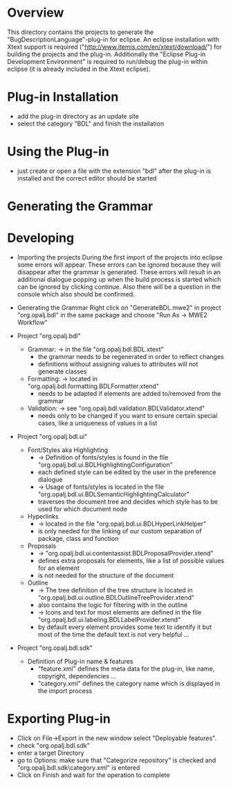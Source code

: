 # Overview
This directory contains the projects to generate the "BugDescriptionLanguage"-plug-in for eclipse.
An eclipse installation with Xtext support is required ("http://www.itemis.com/en/xtext/download/") for building the projects and the plug-in.
Additionally the "Eclipse Plug-in Development Environment" is required to run/debug the plug-in within eclipse (it is already included in the Xtext eclipse).


# Plug-in Installation
- add the plug-in directory as an update site
- select the category "BDL" and finish the installation

# Using the Plug-in
- just create or open a file with the extension "bdl" after the plug-in is installed and the correct editor should be started

# Generating the Grammar


# Developing
- Importing the projects
	During the first import of the projects into eclipse some errors will appear. These errors can be ignored because they will disappear after the grammar is generated. These errors will result in an additional dialogue popping up when the build process is started which can be ignored by clicking continue. Also there will be a question in the console which also should be confirmed.
- Generating the Grammar
	Right click on "GenerateBDL.mwe2" in project "org.opalj.bdl" in the same package and choose "Run As -> MWE2 Workflow"
- Project "org.opalj.bdl"
	* Grammar: 
		-> in the file "org.opalj.bdl.BDL.xtext"
		- the grammar needs to be regenerated in order to reflect changes
		- definitions without assigning values to attributes will not generate classes
	* Formatting:
		-> located in "org.opalj.bdl.formatting.BDLFormatter.xtend"
		- needs to be adapted if elements are added to/removed from the grammar
	* Validation:
		-> see "org.opalj.bdl.validation.BDLValidator.xtend"
		- needs only to be changed if you want to ensure certain special cases, like a uniqueness of values in a list

- Project "org.opalj.bdl.ui"
	* Font/Styles aka Highlighting 
		- -> Definition of fonts/styles is found in the file "org.opalj.bdl.ui.BDLHighlightingConfiguration"
		- each defined style can be edited by the user in the preference dialogue
		- -> Usage of fonts/styles is located in the file "org.opalj.bdl.ui.BDLSemanticHighlightingCalculator"
		- traverses the document tree and decides which style has to be used for which document node
	* Hyperlinks
		- -> located in the file "org.opalj.bdl.ui.BDLHyperLinkHelper"
		- is only needed for the linking of our custom separation of package, class and function
	* Proposals
		- -> "org.opalj.bdl.ui.contentassist.BDLProposalProvider.xtend"
		- defines extra proposals for elements, like a list of possible values for an element
		- is not needed for the structure of the document
	* Outline
		- -> The tree definition of the tree structure is located in "org.opalj.bdl.ui.outline.BDLOutlineTreeProvider.xtend"
		- also contains the logic for filtering with in the outline
		- -> Icons and text for most elements are defined in the file "org.opalj.bdl.ui.labeling.BDLLabelProvider.xtend"
		- by default every element provides some text to identify it but most of the time the default text is not very helpful ...

- Project "org.opalj.bdl.sdk"
	* Definition of Plug-in name & features
		- "feature.xml" defines the meta data for the plug-in, like name, copyright, dependencies ...
		- "category.xml" defines the category name which is displayed in the import process
		
# Exporting Plug-in
- Click on File->Export in the new window select "Deployable features".
- check "org.opalj.bdl.sdk"
- enter a target Directory 
- go to Options: make sure that "Categorize repository" is checked and "org.opalj.bdl.sdk\category.xml" is entered
- Click on Finish and wait for the operation to complete
